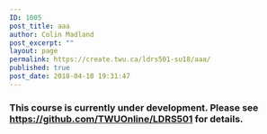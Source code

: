 ```yaml
---
ID: 1005
post_title: aaa
author: Colin Madland
post_excerpt: ""
layout: page
permalink: https://create.twu.ca/ldrs501-su18/aaa/
published: true
post_date: 2018-04-10 19:31:47
---
```

<h3>This course is currently under development. Please see <a href="https://github.com/TWUOnline/LDRS501">https://github.com/TWUOnline/LDRS501</a> for details. </h3>